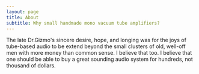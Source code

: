 ```yaml
---
layout: page
title: About
subtitle: Why small handmade mono vacuum tube amplifiers?
---
```

The late Dr.Gizmo's sincere desire, hope, and longing was for the joys of tube-based audio to be extend beyond the small clusters of old, well-off men with more money than common sense. I believe that too. I believe that one should be able to buy a great sounding audio system for hundreds, not thousand of dollars.
